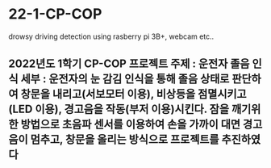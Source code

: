 # 22-1-CP-COP
drowsy driving detection using rasberry  pi 3B+, webcam etc..

2022년도 1학기 CP-COP 프로젝트
주제 : 운전자 졸음 인식
세부 : 운전자의 눈 감김 인식을 통해 졸음 상태로 판단하여 창문을 내리고(서보모터 이용), 비상등을 점멸시키고(LED 이용), 경고음을 작동(부저 이용)시킨다. 잠을 깨기위한 방법으로 초음파 센서를 이용하여 손을 가까이 대면 경고음이 멈추고, 창문을 올리는 방식으로 프로젝트를 추진하였다
------------------------
